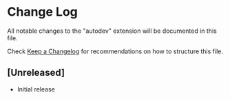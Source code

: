 # Change Log

All notable changes to the "autodev" extension will be documented in this file.

Check [Keep a Changelog](http://keepachangelog.com/) for recommendations on how to structure this file.

## [Unreleased]

- Initial release